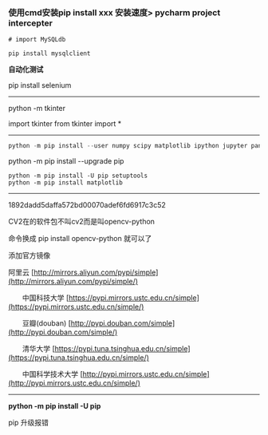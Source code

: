 ### 使用cmd安装pip install xxx 安装速度> pycharm project intercepter
```
# import MySQLdb

pip install mysqlclient
```

**自动化测试**

pip install selenium



----------------

python -m tkinter

import tkinter
from tkinter import *



---------

```powershell
python -m pip install --user numpy scipy matplotlib ipython jupyter pandas sympy nose
```

python -m pip install --upgrade pip

```
python -m pip install -U pip setuptools
python -m pip install matplotlib
```

---------

1892dadd5daffa572bd00070adef6fd6917c3c52

CV2在的软件包不叫cv2而是叫opencv-python

命令换成 pip install opencv-python 就可以了

添加官方镜像

阿里云 [http://mirrors.aliyun.com/pypi/simple](http://mirrors.aliyun.com/pypi/simple/)

  中国科技大学 [https://pypi.mirrors.ustc.edu.cn/simple](https://pypi.mirrors.ustc.edu.cn/simple/)

  豆瓣(douban) [http://pypi.douban.com/simple](http://pypi.douban.com/simple/)

  清华大学 [https://pypi.tuna.tsinghua.edu.cn/simple](https://pypi.tuna.tsinghua.edu.cn/simple/)

  中国科学技术大学 [http://pypi.mirrors.ustc.edu.cn/simple](http://pypi.mirrors.ustc.edu.cn/simple/)

--------------

**python -m pip install -U pip**

pip 升级报错